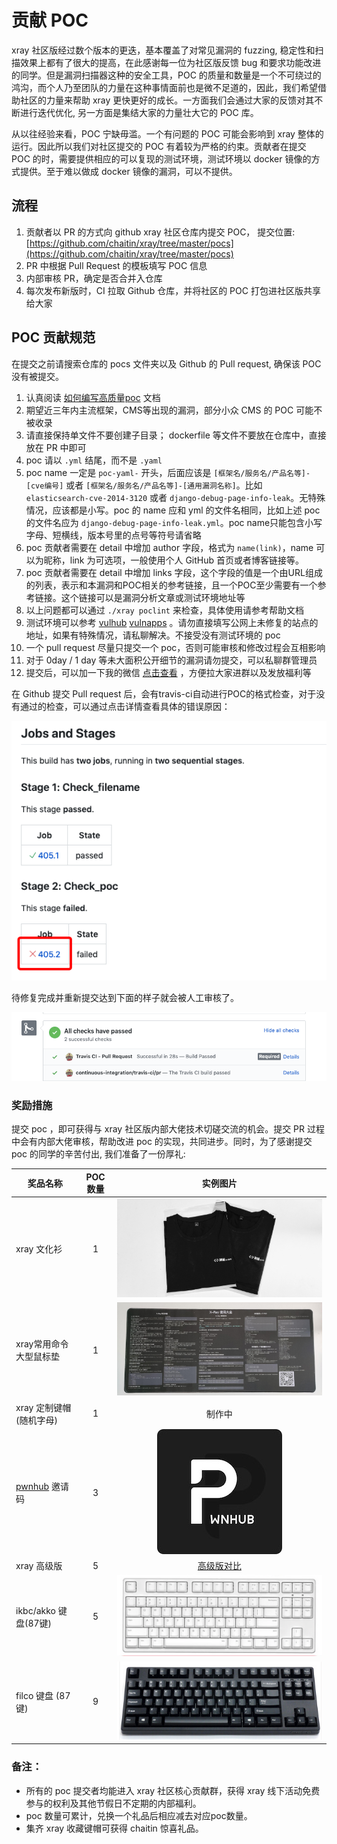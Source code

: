 # 贡献 POC

xray 社区版经过数个版本的更迭，基本覆盖了对常见漏洞的 fuzzing, 稳定性和扫描效果上都有了很大的提高，在此感谢每一位为社区版反馈 bug 和要求功能改进的同学。但是漏洞扫描器这种的安全工具，POC 的质量和数量是一个不可绕过的鸿沟，而个人乃至团队的力量在这种事情面前也是微不足道的，因此，我们希望借助社区的力量来帮助 xray 更快更好的成长。一方面我们会通过大家的反馈对其不断进行迭代优化, 另一方面是集结大家的力量壮大它的 POC 库。

从以往经验来看，POC 宁缺毋滥。一个有问题的 POC 可能会影响到 xray 整体的运行。因此所以我们对社区提交的 POC 有着较为严格的约束。贡献者在提交 POC 的时，需要提供相应的可以复现的测试环境，测试环境以 docker 镜像的方式提供。至于难以做成 docker 镜像的漏洞，可以不提供。

## 流程

1. 贡献者以 PR 的方式向 github xray 社区仓库内提交 POC， 提交位置: [https://github.com/chaitin/xray/tree/master/pocs](https://github.com/chaitin/xray/tree/master/pocs)
2. PR 中根据 Pull Request 的模板填写 POC 信息
3. 内部审核 PR，确定是否合并入仓库
4. 每次发布新版时，CI 拉取 Github 仓库，并将社区的 POC 打包进社区版共享给大家

## POC 贡献规范

在提交之前请搜索仓库的 pocs 文件夹以及 Github 的 Pull request, 确保该 POC 没有被提交。

1. 认真阅读 [如何编写高质量poc](guide/high_quality_poc.md) 文档
1. 期望近三年内主流框架，CMS等出现的漏洞，部分小众 CMS 的 POC 可能不被收录
1. 请直接保持单文件不要创建子目录； dockerfile 等文件不要放在仓库中，直接放在 PR 中即可
1. poc 请以 `.yml` 结尾，而不是 `.yaml`
1. poc name 一定是 `poc-yaml-` 开头，后面应该是 `[框架名/服务名/产品名等]-[cve编号]` 或者 `[框架名/服务名/产品名等]-[通用漏洞名称]`。比如 `elasticsearch-cve-2014-3120` 或者 `django-debug-page-info-leak`。无特殊情况，应该都是小写。poc 的 name 应和 yml 的文件名相同，比如上述 poc 的文件名应为 `django-debug-page-info-leak.yml`。poc name只能包含小写字母、短横线，版本号里的点号等符号请省略
1. poc 贡献者需要在 detail 中增加 author 字段，格式为 `name(link)`，name 可以为昵称，link 为可选项，一般使用个人 GitHub 首页或者博客链接等。
1. poc 贡献者需要在 detail 中增加 links 字段，这个字段的值是一个由URL组成的列表，表示和本漏洞和POC相关的参考链接，且一个POC至少需要有一个参考链接。这个链接可以是漏洞分析文章或测试环境地址等
1. 以上问题都可以通过 `./xray poclint` 来检查，具体使用请参考帮助文档
1. 测试环境可以参考 [vulhub](https://github.com/vulhub/vulhub/) [vulnapps](https://github.com/Medicean/VulApps) 。请勿直接填写公网上未修复的站点的地址，如果有特殊情况，请私聊解决。不接受没有测试环境的 poc
1. 一个 pull request 尽量只提交一个 poc，否则可能审核和修改过程会互相影响
1. 对于 0day / 1 day 等未大面积公开细节的漏洞请勿提交，可以私聊群管理员
1. 提交后，可以加一下我的微信 [点击查看](guide/feedback.md#反馈渠道) ，方便拉大家进群以及发放福利等

在 Github 提交 Pull request 后，会有travis-ci自动进行POC的格式检查，对于没有通过的检查，可以通过点击详情查看具体的错误原因：

![](../assets/contribute/fail-detail.png)

待修复完成并重新提交达到下面的样子就会被人工审核了。

![](../assets/contribute/pr.png)


### 奖励措施

提交 poc ，即可获得与 xray 社区版内部大佬技术切磋交流的机会。提交 PR 过程中会有内部大佬审核，帮助改进 poc 的实现，共同进步。同时，为了感谢提交 poc 的同学的辛苦付出, 我们准备了一份厚礼:

奖品名称 | POC 数量 | 实例图片
---- | :----: | :----:
xray 文化衫 | 1  | ![](../assets/contribute/t-shirt.jpg)
xray常用命令大型鼠标垫 | 1 | ![](../assets/contribute/mouse-mat.jpg)
xray 定制键帽 (随机字母) | 1 | 制作中
[pwnhub](https://pwnhub.cn/index) 邀请码 | 3 | ![](../assets/contribute/pwnhub.jpg)
xray 高级版 | 5 | [高级版对比](generic/compare.md)
ikbc/akko 键盘(87键) | 5 | ![](../assets/contribute/ikbc.png)
filco 键盘 (87键) | 9 | ![](../assets/contribute/filco.png)


### **备注**：

+ 所有的 poc 提交者均能进入 xray 社区核心贡献群，获得 xray 线下活动免费参与的权利及其他节假日不定期的内部福利。
+ poc 数量可累计，兑换一个礼品后相应减去对应poc数量。
+ 集齐 xray 收藏键帽可获得 chaitin 惊喜礼品。
